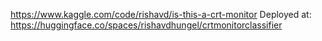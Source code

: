 https://www.kaggle.com/code/rishavd/is-this-a-crt-monitor
Deployed at: https://huggingface.co/spaces/rishavdhungel/crtmonitorclassifier
